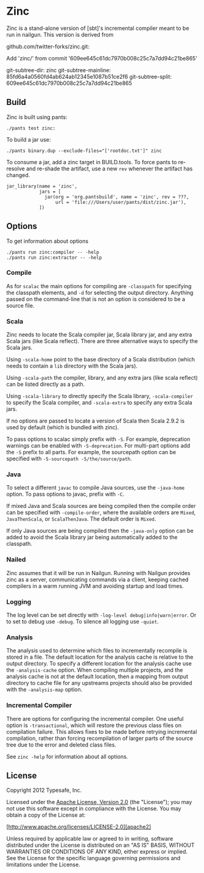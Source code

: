 Zinc
====

Zinc is a stand-alone version of [sbt]'s incremental compiler meant to be run in nailgun. This version is derived from

github.com/twitter-forks/zinc.git:

Add 'zinc/' from commit '609ee645c61dc7970b008c25c7a7dd94c21be865'

git-subtree-dir: zinc
git-subtree-mainline: 85fd6a4a0560fd4ab624ab12345e1087b51ce2f6
git-subtree-split: 609ee645c61dc7970b008c25c7a7dd94c21be865


Build
-----

Zinc is built using pants:

    ./pants test zinc:

To build a jar use:

    ./pants binary.dup --exclude-files="['rootdoc.txt']" zinc

To consume a jar, add a zinc target in BUILD.tools. To force pants to re-resolve
and re-shade the artifact, use a new `rev` whenever the artifact has changed.

    jar_library(name = 'zinc',
                jars = [
                  jar(org = 'org.pantsbuild', name = 'zinc', rev = ???,
                      url = 'file:///Users/user/pants/dist/zinc.jar'),
                ])


Options
-------

To get information about options

    ./pants run zinc:compiler -- -help
    ./pants run zinc:extractor -- -help

### Compile

As for `scalac` the main options for compiling are `-classpath` for specifying
the classpath elements, and `-d` for selecting the output directory. Anything
passed on the command-line that is not an option is considered to be a source
file.

### Scala

Zinc needs to locate the Scala compiler jar, Scala library jar, and any extra
Scala jars (like Scala reflect). There are three alternative ways to specify the
Scala jars.

Using `-scala-home` point to the base directory of a Scala distribution (which
needs to contain a `lib` directory with the Scala jars).

Using `-scala-path` the compiler, library, and any extra jars (like scala
reflect) can be listed directly as a path.

Using `-scala-library` to directly specify the Scala library, `-scala-compiler`
to specify the Scala compiler, and `-scala-extra` to specify any extra Scala
jars.

If no options are passed to locate a version of Scala then Scala 2.9.2 is used
by default (which is bundled with zinc).

To pass options to scalac simply prefix with `-S`. For example, deprecation
warnings can be enabled with `-S-deprecation`. For multi-part options add the
`-S` prefix to all parts. For example, the sourcepath option can be specified
with `-S-sourcepath -S/the/source/path`.

### Java

To select a different `javac` to compile Java sources, use the `-java-home`
option. To pass options to javac, prefix with `-C`.

If mixed Java and Scala sources are being compiled then the compile order can be
specified with `-compile-order`, where the available orders are `Mixed`,
`JavaThenScala`, or `ScalaThenJava`. The default order is `Mixed`.

If only Java sources are being compiled then the `-java-only` option can be
added to avoid the Scala library jar being automatically added to the classpath.

### Nailed

Zinc assumes that it will be run in Nailgun. Running with Nailgun provides
zinc as a server, communicating commands via a client, keeping cached compilers
in a warm running JVM and avoiding startup and load times.

[Nailgun]: http://www.martiansoftware.com/nailgun

### Logging

The log level can be set directly with `-log-level debug|info|warn|error`. Or to
set to debug use `-debug`. To silence all logging use `-quiet`.

### Analysis

The analysis used to determine which files to incrementally recompile is stored
in a file. The default location for the analysis cache is relative to the output
directory. To specify a different location for the analysis cache use the
`-analysis-cache` option. When compiling multiple projects, and the analysis
cache is not at the default location, then a mapping from output directory to
cache file for any upstreams projects should also be provided with the
`-analysis-map` option.

### Incremental Compiler

There are options for configuring the incremental compiler. One useful option is
`-transactional`, which will restore the previous class files on compilation
failure. This allows fixes to be made before retrying incremental compilation,
rather than forcing recompilation of larger parts of the source tree due to the
error and deleted class files.

See `zinc -help` for information about all options.


License
-------

Copyright 2012 Typesafe, Inc.

Licensed under the [Apache License, Version 2.0][apache2] (the "License"); you
may not use this software except in compliance with the License. You may obtain
a copy of the License at:

[http://www.apache.org/licenses/LICENSE-2.0][apache2]

Unless required by applicable law or agreed to in writing, software distributed
under the License is distributed on an "AS IS" BASIS, WITHOUT WARRANTIES OR
CONDITIONS OF ANY KIND, either express or implied. See the License for the
specific language governing permissions and limitations under the License.

[apache2]: http://www.apache.org/licenses/LICENSE-2.0
